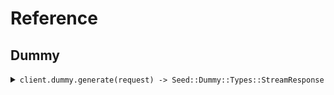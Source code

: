 # Reference
## Dummy
<details><summary><code>client.dummy.generate(request) -> Seed::Dummy::Types::StreamResponse</code></summary>
<dl>
<dd>

#### 🔌 Usage

<dl>
<dd>

<dl>
<dd>

```ruby
client.dummy.generate({
  stream:false,
  numEvents:5
});
```
</dd>
</dl>
</dd>
</dl>

#### ⚙️ Parameters

<dl>
<dd>

<dl>
<dd>

**stream:** `Internal::Types::Boolean` 
    
</dd>
</dl>

<dl>
<dd>

**numEvents:** `Integer` 
    
</dd>
</dl>
</dd>
</dl>


</dd>
</dl>
</details>
